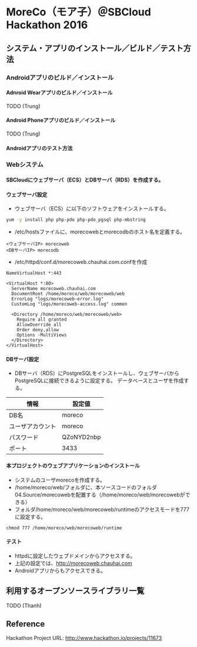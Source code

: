 # MoreCo（モア子）＠SBCloud Hackathon 2016

## システム・アプリのインストール／ビルド／テスト方法

### Androidアプリのビルド／インストール
#### Adnroid Wearアプリのビルド／インストール

TODO (Trung)

#### Android Phoneアプリのビルド／インストール

TODO (Trung)

#### Androidアプリのテスト方法

### Webシステム

#### SBCloudにウェブサーバ（ECS）とDBサーバ（RDS）を作成する。

#### ウェブサーバ設定

* ウェブサーバ（ECS）に以下のソフトウェアをインストールする。
```sh
yum -y install php php-pdo php-pdo_pgsql php-mbstring
```
* /etc/hostsファイルに、morecowebとmorecodbのホスト名を定義する。
```
<ウェブサーバIP> morecoweb
<DBサーバIP> morecodb
```
* /etc/httpd/conf.d/morecoweb.chauhai.com.confを作成
```
NameVirtualHost *:443

<VirtualHost *:80>
  ServerName morecoweb.chauhai.com
  DocumentRoot /home/moreco/web/morecoweb/web
  ErrorLog "logs/morecoweb-error.log"
  CustomLog "logs/morecoweb-access.log" common

  <Directory /home/moreco/web/morecoweb/web>
    Require all granted
    AllowOverride all
    Order deny,allow
    Options -MultiViews
  </Directory>
</VirtualHost>
```

#### DBサーバ設定

* DBサーバ（RDS）にPostgreSQLをインストールし、ウェブサーバからPostgreSQLに接続できるように設定する。
データベースとユーザを作成する。

|情報|設定値|
|---|---|
|DB名|moreco|
|ユーザアカウント|moreco|
|パスワード|QZoNYD2nbp|
|ポート|3433|

#### 本プロジェクトのウェブアプリケーションのインストール

* システムのユーザmorecoを作成する。
* /home/moreco/web/フォルダに、本ソースコードのフォルダ04.Source/morecowebを配置する（/home/moreco/web/morecowebができる）
* フォルダ/home/moreco/web/morecoweb/runtimeのアクセスモードを777に設定する。
```
chmod 777 /home/moreco/web/morecoweb/runtime
```

#### テスト

* httpdに設定したウェブドメインからアクセスする。
* 上記の設定では、http://morecoweb.chauhai.com
* Androidアプリからもアクセスできる。

## 利用するオープンソースライブラリ一覧

TODO (Thanh)

## Reference

Hackathon Project URL: http://www.hackathon.io/projects/11673
